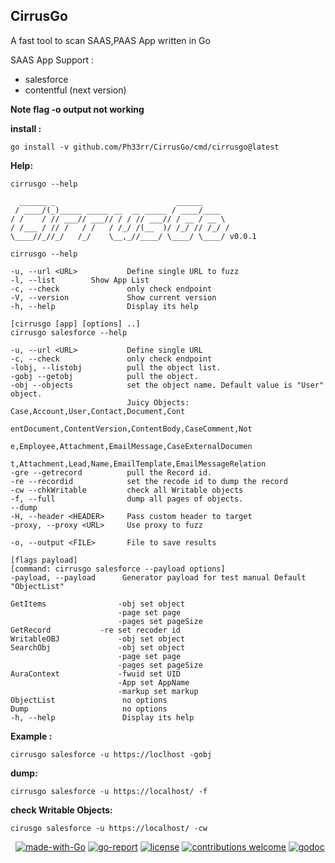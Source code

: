 ## CirrusGo
A fast tool to scan SAAS,PAAS App written in Go

SAAS App Support :

- salesforce
- contentful (next version)

**Note flag -o output not working**

**install :**

```console
go install -v github.com/Ph33rr/CirrusGo/cmd/cirrusgo@latest
```


**Help:**

```console
cirrusgo --help
```

 ```console
   ______ _                           ______
  / ____/(_)_____ _____ __  __ _____ / ____/____
 / /    / // ___// ___// / / // ___// / __ / __ \
/ /___ / // /   / /   / /_/ /(__  )/ /_/ // /_/ /
\____//_//_/   /_/    \__,_//____/ \____/ \____/ v0.0.1

cirrusgo --help

-u, --url <URL>           Define single URL to fuzz
-l, --list		  Show App List
-c, --check               only check endpoint
-V, --version             Show current version
-h, --help                Display its help

[cirrusgo [app] [options] ..]
cirrusgo salesforce --help

-u, --url <URL>           Define single URL
-c, --check               only check endpoint
-lobj, --listobj          pull the object list.
-gobj --getobj            pull the object.
-obj --objects            set the object name. Default value is "User" object.
                           Juicy Objects: Case,Account,User,Contact,Document,Cont
                           entDocument,ContentVersion,ContentBody,CaseComment,Not
                           e,Employee,Attachment,EmailMessage,CaseExternalDocumen
                           t,Attachment,Lead,Name,EmailTemplate,EmailMessageRelation
-gre --getrecord          pull the Record id.
-re --recordid            set the recode id to dump the record
-cw --chkWritable         check all Writable objects
-f, --full                dump all pages of objects.
--dump
-H, --header <HEADER>     Pass custom header to target
-proxy, --proxy <URL>     Use proxy to fuzz

-o, --output <FILE>       File to save results

[flags payload]
[command: cirrusgo salesforce --payload options]
-payload, --payload      Generator payload for test manual Default "ObjectList"

GetItems                -obj set object
                         -page set page
                         -pages set pageSize
GetRecord 	        -re set recoder id 
WritableOBJ             -obj set object  
SearchObj               -obj set object 
                         -page set page
                         -pages set pageSize
AuraContext             -fwuid set UID 
                         -App set AppName
                         -markup set markup                        
ObjectList               no options
Dump                     no options		 
-h, --help               Display its help 

```

**Example :**

```console
cirrusgo salesforce -u https://loclhost -gobj
```
**dump:**

```console
cirrusgo salesforce -u https://localhost/ -f
```
**check Writable Objects:**

```console
cirusgo salesforce -u https://localhost/ -cw
```


<img src="https://img.shields.io/badge/Open--Source--Summit-2022-blue.svg?logo=none" alt="" /></a>&nbsp;
[![made-with-Go](https://img.shields.io/badge/made%20with-Go-brightgreen.svg)](http://golang.org)
[![go-report](https://img.shields.io/badge/go%20report-A+-brightgreen.svg?style=flat)](https://img.shields.io/badge/go%20report-A+-brightgreen.svg?style=flat)
[![license](https://img.shields.io/badge/license-MIT-_red.svg)](https://opensource.org/licenses/MIT)
[![contributions welcome](https://img.shields.io/badge/contributions-welcome-brightgreen.svg?style=flat)](https://github.com/ph33rr/cirrusgo/issues)
[![godoc](https://img.shields.io/badge/godoc-reference-brightgreen.svg)](https://godoc.org/github.com/ph33rr/cirrusgo)
